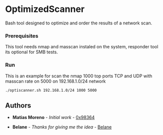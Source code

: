 
# OptimizedScanner

Bash tool designed to optimize and order the results of a network scan.


### Prerequisites

This tool needs nmap and masscan instaled on the system, responder tool its optional for SMB tests.

### Run

This is an example for scan the nmap 1000 top ports TCP and UDP with masscan rate on 5000 on 192.168.1.0/24 network

```
./optiscanner.sh 192.168.1.0/24 1000 5000
```

## Authors

* **Matias Moreno** - *Initial work* - [0x98364](https://github.com/0x98364)

* **Belane** - *Thanks for giving me the idea* - [Belane](https://github.com/belane)
